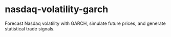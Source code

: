 # nasdaq-volatility-garch
Forecast Nasdaq volatility with GARCH, simulate future prices, and generate statistical trade signals.
